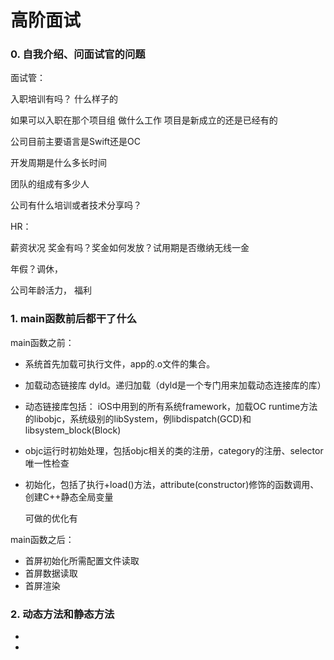# 高阶面试



### 0. 自我介绍、问面试官的问题



面试管：

入职培训有吗？ 什么样子的

如果可以入职在那个项目组 做什么工作 项目是新成立的还是已经有的

公司目前主要语言是Swift还是OC

开发周期是什么多长时间

团队的组成有多少人

公司有什么培训或者技术分享吗？

HR：

薪资状况 奖金有吗？奖金如何发放？试用期是否缴纳无线一金

年假？调休，

公司年龄活力， 福利



### 1. main函数前后都干了什么

main函数之前：

- 系统首先加载可执行文件，app的.o文件的集合。
- 加载动态链接库 dyld。递归加载（dyld是一个专门用来加载动态连接库的库）
  
- 动态链接库包括： iOS中用到的所有系统framework，加载OC runtime方法的libobjc，系统级别的libSystem，例libdispatch(GCD)和libsystem_block(Block)
  
- objc运行时初始处理，包括objc相关的类的注册，category的注册、selector唯一性检查

- 初始化，包括了执行+load()方法，attribute(constructor)修饰的函数调用、创建C++静态全局变量

  可做的优化有

main函数之后：

- 首屏初始化所需配置文件读取
- 首屏数据读取
- 首屏渲染

### 2. 动态方法和静态方法

- 
- 

